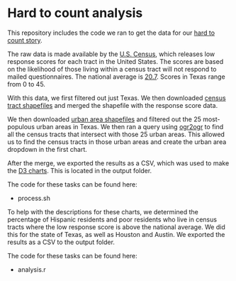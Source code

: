 # Hard to count analysis

This repository includes the code we ran to get the data for our [hard to count story](https://moose.texastribune.org/hard-to-count/).

The raw data is made available by the [U.S. Census](https://www.census.gov/roam), which releases low response scores for each tract in the United States. The scores are based on the likelihood of those living within a census tract will not respond to mailed questionnaires. The national average is [20.7](https://www2.census.gov/geo/pdfs/maps-data/maps/roam/ROAM_User_Guide.pdf). Scores in Texas range from 0 to 45.

With this data, we first filtered out just Texas. We then downloaded [census tract shapefiles](https://www.census.gov/cgi-bin/geo/shapefiles/index.php) and merged the shapefile with the response score data.

We then downloaded [urban area shapefiles](https://www.census.gov/geo/maps-data/data/cbf/cbf_ua.html) and filtered out the 25 most-populous urban areas in Texas. We then ran a query using [ogr2ogr](http://www.gdal.org/ogr2ogr.html) to find all the census tracts that intersect with those 25 urban areas. This allowed us to find the census tracts in those urban areas and create the urban area dropdown in the first chart.

After the merge, we exported the results as a CSV, which was used to make the [D3 charts](https://github.com/d3/d3). This is located in the output folder.

The code for these tasks can be found here:

  * process.sh


To help with the descriptions for these charts, we determined the percentage of Hispanic residents and poor residents who live in census tracts where the low response score is above the national average. We did this for the state of Texas, as well as Houston and Austin. We exported the results as a CSV to the output folder.

The code for these tasks can be found here:

  * analysis.r
